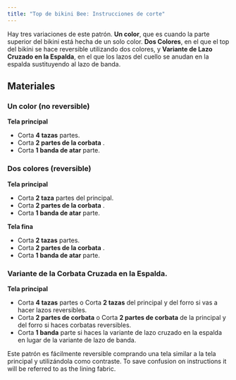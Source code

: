 ```yaml
---
title: "Top de bikini Bee: Instrucciones de corte"
---
```


Hay tres variaciones de este patrón. **Un color**, que es cuando la parte superior del bikini está hecha de un solo color. **Dos Colores**, en el que el top del bikini se hace reversible utilizando dos colores, y **Variante de Lazo Cruzado en la Espalda**, en el que los lazos del cuello se anudan en la espalda sustituyendo al lazo de banda.

## Materiales

### Un color (no reversible)

**Tela principal**

- Corta **4 tazas** partes.
- Corta **2 partes de la corbata** .
- Corta **1 banda de atar** parte.

### Dos colores (reversible)

**Tela principal**

- Corta **2 taza** partes del principal.
- Corta **2 partes de la corbata** .
- Corta **1 banda de atar** parte.

**Tela fina**

- Corta **2 tazas** partes.
- Corta **2 partes de la corbata** .
- Corta **1 banda de atar** parte.

### Variante de la Corbata Cruzada en la Espalda.

**Tela principal**

- Corta **4 tazas** partes o Corta **2 tazas** del principal y del forro si vas a hacer lazos reversibles.
- Corta **2 partes de corbata** o Corta **2 partes de corbata** de la principal y del forro si haces corbatas reversibles.
- Corta **1 banda** parte si haces la variante de lazo cruzado en la espalda en lugar de la variante de lazo de banda.

<Note>

Este patrón es fácilmente reversible comprando una tela similar a la tela principal y utilizándola como contraste. To save confusion on instructions it will be referred to as the lining fabric.

</Note>
